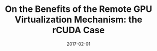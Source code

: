 ---
title: "On the Benefits of the Remote GPU Virtualization Mechanism: the rCUDA Case"
collection: publications
permalink: /publication/2017-02-01-On-the-Benefits-of-the-Remote-GPU-Virtualization-Mechanism-the-rCUDA-Case
type: "journal"
date: 2017-02-01
venue: '<em>Concurrency and Computation: Practice and Experience</em>(29), pp. 1-10'
citation: ' F. Silla,  <strong>S. Iserte</strong>,  C. Reaño, and  J. Prades, &quot;On the Benefits of the Remote GPU Virtualization Mechanism: the rCUDA Case.&quot; <em>Concurrency and Computation: Practice and Experience</em>(29), pp. 1-10, Feb. 2017. ISSN: 1532-0634.'
---